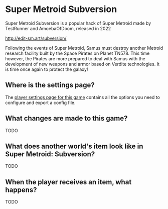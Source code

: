 # Super Metroid Subversion

Super Metroid Subversion is a popular hack of Super Metroid made by TestRunner and AmoebaOfDoom, released in 2022

http://edit-sm.art/subversion/

Following the events of Super Metroid, Samus must destroy another Metroid research facility built by the Space Pirates on Planet TN578. This time however, the Pirates are more prepared to deal with Samus with the development of new weapons and armor based on Verdite technologies. It is time once again to protect the galaxy!

## Where is the settings page?

The [player settings page for this game](../player-settings) contains all the options you need to configure and export a config file.

## What changes are made to this game?

TODO

## What does another world's item look like in Super Metroid: Subversion?

TODO

## When the player receives an item, what happens?

TODO
